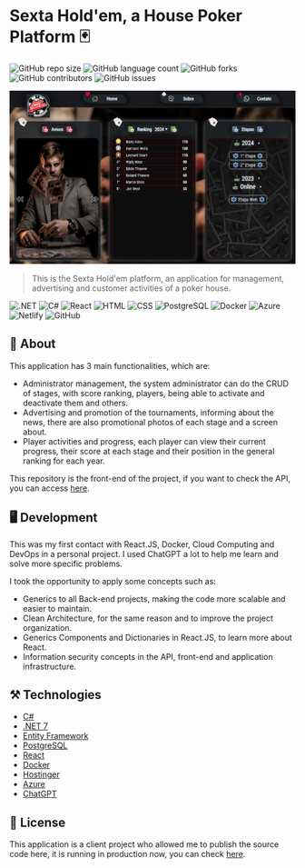 # Sexta Hold'em, a House Poker Platform 🃏

![GitHub repo size](https://img.shields.io/github/repo-size/nakagawa25/poker-platform-page?style=for-the-badge)
![GitHub language count](https://img.shields.io/github/languages/count/nakagawa25/poker-platform-page?style=for-the-badge)
![GitHub forks](https://img.shields.io/github/forks/nakagawa25/poker-platform-page?style=for-the-badge)
![GitHub contributors](https://img.shields.io/github/contributors/nakagawa25/poker-platform-page?style=for-the-badge)
![GitHub issues](https://img.shields.io/github/issues/nakagawa25/poker-platform-page?style=for-the-badge)

<img src="assets/page-image.png" alt="www.sextaholdem.com.br">

> This is the Sexta Hold'em platform, an application for management, advertising and customer activities of a poker house.

<p>
  <img src="https://user-images.githubusercontent.com/53760877/138791241-50a815be-dbd6-4a0e-b62c-68f3b28d155b.png" alt=".NET" />
  <img src="https://img.shields.io/badge/c%23-%23239120.svg?style=for-the-badge&logo=c-sharp&logoColor=white" alt="C#" />
  <img src="https://camo.githubusercontent.com/3babc94d778f96441b3a66615fb5ee88c6ed04f174ed49b04df92b071a7d0e80/68747470733a2f2f696d672e736869656c64732e696f2f62616467652f72656163742d2532333230323332612e7376673f7374796c653d666f722d7468652d6261646765266c6f676f3d7265616374266c6f676f436f6c6f723d253233363144414642" alt="React" />
  <img src="https://camo.githubusercontent.com/5e7e215d9ff3a7c2e96d09232c11b2205565c841d1129dd2185ebd967284121f/68747470733a2f2f696d672e736869656c64732e696f2f62616467652f68746d6c352d2532334533344632362e7376673f7374796c653d666f722d7468652d6261646765266c6f676f3d68746d6c35266c6f676f436f6c6f723d7768697465" alt="HTML" />
  <img src="https://camo.githubusercontent.com/6531a4161596e3d9fdab3d0499a7b7ce5c5c8b568be219f3e9707af042e575d2/68747470733a2f2f696d672e736869656c64732e696f2f62616467652f637373332d2532333135373242362e7376673f7374796c653d666f722d7468652d6261646765266c6f676f3d63737333266c6f676f436f6c6f723d7768697465" alt="CSS" />
  <img src="https://camo.githubusercontent.com/bf590679058d9d1074a82721726ea4a5bf048b4b8cce82d01ba8ca32585e0298/68747470733a2f2f696d672e736869656c64732e696f2f62616467652f706f7374677265732d2532333331363139322e7376673f7374796c653d666f722d7468652d6261646765266c6f676f3d706f737467726573716c266c6f676f436f6c6f723d7768697465" alt="PostgreSQL" />
  <img src="https://camo.githubusercontent.com/8396abd667a0eca7d28cdb29ec63b6bf29a7854c7c3d467e6ece648c7e9b81e1/68747470733a2f2f696d672e736869656c64732e696f2f62616467652f646f636b65722d2532333064623765642e7376673f7374796c653d666f722d7468652d6261646765266c6f676f3d646f636b6572266c6f676f436f6c6f723d7768697465" alt="Docker" />
  <img src="https://camo.githubusercontent.com/65a2a32964c170e45a3748486b64c3cae8fceda3555e02478a0253126f90e85a/68747470733a2f2f696d672e736869656c64732e696f2f62616467652f617a7572652d2532333030373243362e7376673f7374796c653d666f722d7468652d6261646765266c6f676f3d6d6963726f736f6674617a757265266c6f676f436f6c6f723d7768697465" alt="Azure" />
  <img src="https://camo.githubusercontent.com/2aa883d52783b24f65681fa3a20b76e914ca9cdbda511170ddae263b8c692c2e/68747470733a2f2f696d672e736869656c64732e696f2f62616467652f6e65746c6966792d2532333030303030302e7376673f7374796c653d666f722d7468652d6261646765266c6f676f3d6e65746c696679266c6f676f436f6c6f723d23303043374237" alt="Netlify" />
  <img src="https://camo.githubusercontent.com/60f7a4c410c90351f91c96b1db36257342c0615fb0e5d827eda88ce75134c104/68747470733a2f2f696d672e736869656c64732e696f2f62616467652f676974687562253230616374696f6e732d2532333236373145352e7376673f7374796c653d666f722d7468652d6261646765266c6f676f3d676974687562616374696f6e73266c6f676f436f6c6f723d7768697465" alt="GitHub" />
</p>

## :book: About
This application has 3 main functionalities, which are:

- Administrator management, the system administrator can do the CRUD of stages, with score ranking, players, being able to activate and deactivate them and others.
- Advertising and promotion of the tournaments, informing about the news, there are also promotional photos of each stage and a screen about.
- Player activities and progress, each player can view their current progress, their score at each stage and their position in the general ranking for each year.

This repository is the front-end of the project, if you want to check the API, you can access [here](https://github.com/nakagawa25/poker-platform).

## 🖥️ Development
This was my first contact with React.JS, Docker, Cloud Computing and DevOps in a personal project. I used ChatGPT a lot to help me learn and solve more specific problems.

I took the opportunity to apply some concepts such as:
 - Generics <T> to all Back-end projects, making the code more scalable and easier to maintain.
 - Clean Architecture, for the same reason and to improve the project organization.
 - Generics Components and Dictionaries in React.JS, to learn more about React.
 - Information security concepts in the API, front-end and application infrastructure.

## ⚒️ Technologies
- [C#](https://docs.microsoft.com/pt-br/dotnet/csharp/)
- [.NET 7](https://learn.microsoft.com/pt-br/dotnet/core/whats-new/dotnet-7)
- [Entity Framework](https://learn.microsoft.com/pt-br/ef/)
- [PostgreSQL](https://www.postgresql.org/)
- [React](https://react.dev/)
- [Docker](https://www.docker.com/)
- [Hostinger](https://www.hostinger.com.br/)
- [Azure](https://azure.microsoft.com/pt-br/)
- [ChatGPT](https://chat.openai.com/)

## 📜 License
This application is a client project who allowed me to publish the source code here, it is running in production now, you can check [here](https://sextaholdem.com.br).
